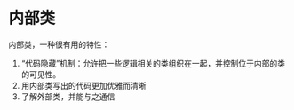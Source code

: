 # 内部类
内部类，一种很有用的特性：
1. “代码隐藏”机制：允许把一些逻辑相关的类组织在一起，并控制位于内部的类的可见性。
2. 用内部类写出的代码更加优雅而清晰
3. 了解外部类，并能与之通信




